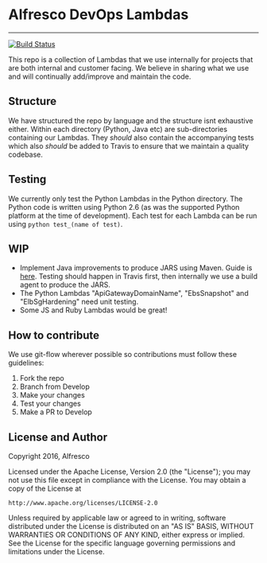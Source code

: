 # Alfresco DevOps Lambdas
---
[![Build Status](https://travis-ci.org/Alfresco/devops-lambdas.svg?branch=master)](https://travis-ci.org/Alfresco/devops-lambdas)

This repo is a collection of Lambdas that we use internally for projects that are both internal and customer facing. We believe in sharing what we use and will continually add/improve and maintain the code.

## Structure
We have structured the repo by language and the structure isnt exhaustive either. Within each directory (Python, Java etc) are sub-directories containing our Lambdas. They *should* also contain the accompanying tests which also *should* be added to Travis to ensure that we maintain a quality codebase.

## Testing
We currently only test the Python Lambdas in the Python directory. The Python code is written using Python 2.6 (as was the supported Python platform at the time of development). Each test for each Lambda can be run using `python test_(name of test)`.

## WIP
* Implement Java improvements to produce JARS using Maven. Guide is [here](http://docs.aws.amazon.com/lambda/latest/dg/java-create-jar-pkg-maven-no-ide.html). Testing should happen in Travis first, then internally we use a build agent to produce the JARS.
* The Python Lambdas "ApiGatewayDomainName", "EbsSnapshot" and "ElbSgHardening" need unit testing.
* Some JS and Ruby Lambdas would be great!

## How to contribute
We use git-flow wherever possible so contributions must follow these guidelines:
1. Fork the repo
2. Branch from Develop
3. Make your changes
4. Test your changes
5. Make a PR to Develop

License and Author
---
Copyright 2016, Alfresco

Licensed under the Apache License, Version 2.0 (the "License");
you may not use this file except in compliance with the License.
You may obtain a copy of the License at

    http://www.apache.org/licenses/LICENSE-2.0

Unless required by applicable law or agreed to in writing, software
distributed under the License is distributed on an "AS IS" BASIS,
WITHOUT WARRANTIES OR CONDITIONS OF ANY KIND, either express or implied.
See the License for the specific language governing permissions and
limitations under the License.